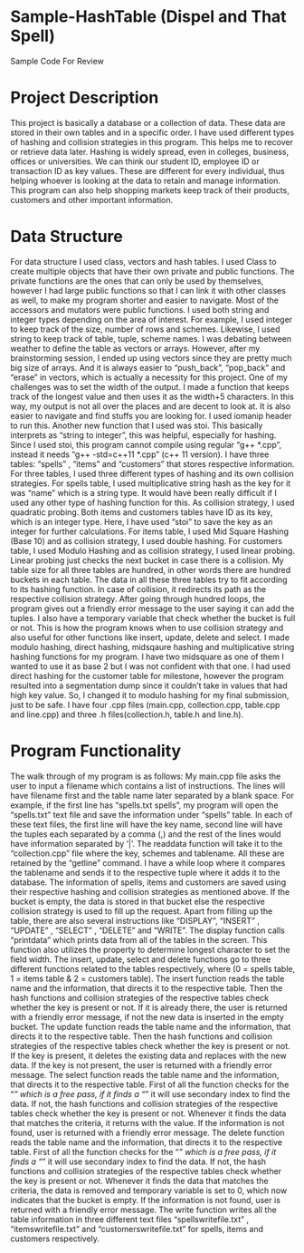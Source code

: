 # Sample-HashTable (Dispel and That Spell)
Sample Code For Review

# Project Description
This project is basically a database or a collection of data. These data are stored in their own tables and in a specific order. I have used different types of hashing and collision strategies in this program. This helps me to recover or retrieve data later. Hashing is widely spread, even in colleges, business, offices or universities. We can think our student ID, employee ID or transaction ID as key values. These are different for every individual, thus helping whoever is looking at the data to retain and manage information. This program can also help shopping markets keep track of their products, customers and other important information.

# Data Structure
For data structure I used class, vectors and hash tables. I used Class to create multiple objects that have their own private and public functions. The private functions are the ones that can only be used by themselves, however I had large public functions so that I can link it with other classes as well, to make my program shorter and easier to navigate. Most of the accessors and mutators were public functions. I used both string and integer types depending on the area of interest. For example, I used integer to keep track of the size, number of rows and schemes. Likewise, I used string to keep track of table, tuple, scheme names.
I was debating between weather to define the table as vectors or arrays. However, after my brainstorming session, I ended up using vectors since they are pretty much big size of arrays. And it is always easier to “push_back”, “pop_back” and “erase” in vectors, which is actually a necessity for this project.
One of my challenges was to set the width of the output. I made a function that keeps track of the longest value and then uses it as the width+5 characters. In this way, my output is not all over the places and are decent to look at. It is also easier to navigate and find stuffs you are looking for. I used iomanip header to run this.
Another new function that I used was stoi. This basically interprets as “string to integer”, this was helpful, especially for hashing. Since I used stoi, this program cannot compile using regular “g++ *.cpp”, instead it needs “g++ -std=c++11 *.cpp” (c++ 11 version). I have three tables: “spells” , “items” and “customers” that stores respective information. For three tables, I used three different types of hashing and its own collision strategies.
For spells table, I used multiplicative string hash as the key for it was “name” which is a string type. It would have been really difficult if I used any other type of hashing function for this. As collision strategy, I used quadratic probing.
Both items and customers tables have ID as its key, which is an integer type. Here, I have used “stoi” to save the key as an integer for further calculations. For items table, I used Mid Square Hashing (Base 10) and as collision strategy, I used double hashing. For customers table, I used Modulo Hashing and as collision strategy, I used linear probing. Linear probing just checks the next bucket in case there is a collision.
My table size for all three tables are hundred, in other words there are hundred buckets in each table. The data in all these three tables try to fit according to its hashing function. In case of
collision, it redirects its path as the respective collision strategy. After going through hundred loops, the program gives out a friendly error message to the user saying it can add the tuples.
I also have a temporary variable that check whether the bucket is full or not. This is how the program knows when to use collision strategy and also useful for other functions like insert, update, delete and select.
I made modulo hashing, direct hashing, midsqaure hashing and multiplicative string hashing functions for my program. I have two midsquare as one of them I wanted to use it as base 2 but I was not confident with that one.
I had used direct hashing for the customer table for milestone, however the program resulted into a segmentation dump since it couldn’t take in values that had high key value. So, I changed it to modulo hashing for my final submission, just to be safe.
I have four .cpp files (main.cpp, collection.cpp, table.cpp and line.cpp) and three .h files(collection.h, table.h and line.h).

# Program Functionality
The walk through of my program is as follows:
My main.cpp file asks the user to input a filename which contains a list of instructions. The lines will have filename first and the table name later separated by a blank space. For example, if the first line has “spells.txt spells”, my program will open the “spells.txt” text file and save the information under “spells” table. In each of these text files, the first line will have the key name, second line will have the tuples each separated by a comma (,) and the rest of the lines would have information separated by ‘|’. The readdata function will take it to the “collection.cpp” file where the key, schemes and tablename. All these are retained by the “getline” command. I have a while loop where it compares the tablename and sends it to the respective tuple where it adds it to the database.
The information of spells, items and customers are saved using their respective hashing and collision strategies as mentioned above. If the bucket is empty, the data is stored in that bucket else the respective collision strategy is used to fill up the request.
Apart from filling up the table, there are also several instructions like “DISPLAY”, “INSERT” , “UPDATE” , “SELECT” , “DELETE” and “WRITE”.
The display function calls “printdata” which prints data from all of the tables in the screen. This function also utilizes the property to determine longest character to set the field width.
The insert, update, select and delete functions go to three different functions related to the tables respectively, where (0 = spells table, 1 = items table & 2 = customers table).
The insert function reads the table name and the information, that directs it to the respective table. Then the hash functions and collision strategies of the respective tables check whether the key is present or not. If it is already there, the user is returned with a friendly error message, if not the new data is inserted in the empty bucket.
The update function reads the table name and the information, that directs it to the respective table. Then the hash functions and collision strategies of the respective tables check whether the key is present or not. If the key is present, it deletes the existing data and replaces with the new data. If the key is not present, the user is returned with a friendly error message.
The select function reads the table name and the information, that directs it to the respective table. First of all the function checks for the “*” which is a free pass, if it finds a “*” it will use secondary index to find the data. If not, the hash functions and collision strategies of the
respective tables check whether the key is present or not. Whenever it finds the data that matches the criteria, it returns with the value. If the information is not found, user is returned with a friendly error message.
The delete function reads the table name and the information, that directs it to the respective table. First of all the function checks for the “*” which is a free pass, if it finds a “*” it will use secondary index to find the data. If not, the hash functions and collision strategies of the respective tables check whether the key is present or not. Whenever it finds the data that matches the criteria, the data is removed and temporary variable is set to 0, which now indicates that the bucket is empty. If the information is not found, user is returned with a friendly error message.
The write function writes all the table information in three different text files “spellswritefile.txt” , “itemswritefile.txt” and “customerswritefile.txt” for spells, items and customers respectively.
